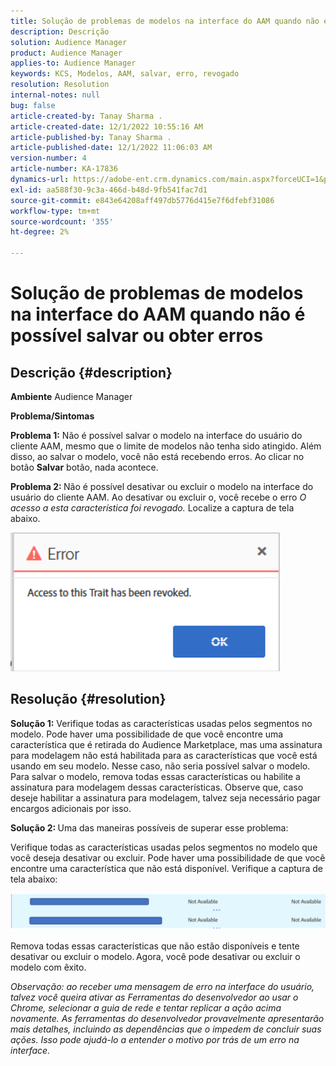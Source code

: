 ```yaml
---
title: Solução de problemas de modelos na interface do AAM quando não é possível salvar ou obter erros
description: Descrição
solution: Audience Manager
product: Audience Manager
applies-to: Audience Manager
keywords: KCS, Modelos, AAM, salvar, erro, revogado
resolution: Resolution
internal-notes: null
bug: false
article-created-by: Tanay Sharma .
article-created-date: 12/1/2022 10:55:16 AM
article-published-by: Tanay Sharma .
article-published-date: 12/1/2022 11:06:03 AM
version-number: 4
article-number: KA-17836
dynamics-url: https://adobe-ent.crm.dynamics.com/main.aspx?forceUCI=1&pagetype=entityrecord&etn=knowledgearticle&id=f6b87ca2-6671-ed11-9562-6045bd006239
exl-id: aa588f30-9c3a-466d-b48d-9fb541fac7d1
source-git-commit: e843e64208aff497db5776d415e7f6dfebf31086
workflow-type: tm+mt
source-wordcount: '355'
ht-degree: 2%

---
```


# Solução de problemas de modelos na interface do AAM quando não é possível salvar ou obter erros

## Descrição {#description}

<b>Ambiente</b>
Audience Manager


<b>Problema/Sintomas</b>


<b>Problema 1:</b> Não é possível salvar o modelo na interface do usuário do cliente AAM, mesmo que o limite de modelos não tenha sido atingido. Além disso, ao salvar o modelo, você não está recebendo erros. Ao clicar no botão <b>Salvar</b> botão, nada acontece.



<b>Problema 2: </b>Não é possível desativar ou excluir o modelo na interface do usuário do cliente AAM. Ao desativar ou excluir o, você recebe o erro *O acesso a esta característica foi revogado.* Localize a captura de tela abaixo.





![](assets/___f7b87ca2-6671-ed11-9562-6045bd006239___.png)


## Resolução {#resolution}


<b>Solução 1:</b> Verifique todas as características usadas pelos segmentos no modelo. Pode haver uma possibilidade de que você encontre uma característica que é retirada do Audience Marketplace, mas uma assinatura para modelagem não está habilitada para as características que você está usando em seu modelo. Nesse caso, não seria possível salvar o modelo. Para salvar o modelo, remova todas essas características ou habilite a assinatura para modelagem dessas características. Observe que, caso deseje habilitar a assinatura para modelagem, talvez seja necessário pagar encargos adicionais por isso.



<b>Solução 2: </b>Uma das maneiras possíveis de superar esse problema:

Verifique todas as características usadas pelos segmentos no modelo que você deseja desativar ou excluir. Pode haver uma possibilidade de que você encontre uma característica que não está disponível. Verifique a captura de tela abaixo:



![](assets/6ce5c786-9e7b-ec11-8d21-0022480aace4.png)

Remova todas essas características que não estão disponíveis e tente desativar ou excluir o modelo. Agora, você pode desativar ou excluir o modelo com êxito.





*Observação: ao receber uma mensagem de erro na interface do usuário, talvez você queira ativar as Ferramentas do desenvolvedor ao usar o Chrome, selecionar a guia de rede e tentar replicar a ação acima novamente. As ferramentas do desenvolvedor provavelmente apresentarão mais detalhes, incluindo as dependências que o impedem de concluir suas ações. Isso pode ajudá-lo a entender o motivo por trás de um erro na interface.*
